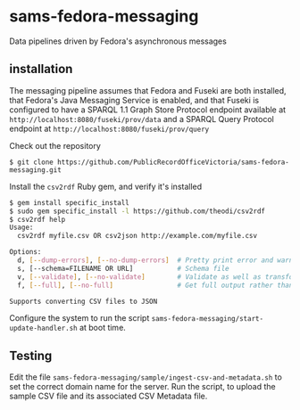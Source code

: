 # sams-fedora-messaging
Data pipelines driven by Fedora's asynchronous messages

## installation

The messaging pipeline assumes that Fedora and Fuseki are both installed, that Fedora's Java Messaging Service is enabled, and that Fuseki is configured to have a SPARQL 1.1 Graph Store Protocol endpoint available at `http://localhost:8080/fuseki/prov/data` and a SPARQL Query Protocol endpoint at `http://localhost:8080/fuseki/prov/query`  

Check out the repository
```
$ git clone https://github.com/PublicRecordOfficeVictoria/sams-fedora-messaging.git
```

Install the `csv2rdf` Ruby gem, and verify it's installed
```bash
$ gem install specific_install
$ sudo gem specific_install -l https://github.com/theodi/csv2rdf
$ csv2rdf help
Usage:
  csv2rdf myfile.csv OR csv2json http://example.com/myfile.csv

Options:
  d, [--dump-errors], [--no-dump-errors]  # Pretty print error and warning objects.
  s, [--schema=FILENAME OR URL]           # Schema file
  v, [--validate], [--no-validate]        # Validate as well as transform
  f, [--full], [--no-full]                # Get full output rather than minimal output

Supports converting CSV files to JSON

```

Configure the system to run the script `sams-fedora-messaging/start-update-handler.sh` at boot time.

## Testing

Edit the file `sams-fedora-messaging/sample/ingest-csv-and-metadata.sh` to set the correct domain name for the server.
Run the script, to upload the sample CSV file and its associated CSV Metadata file.

